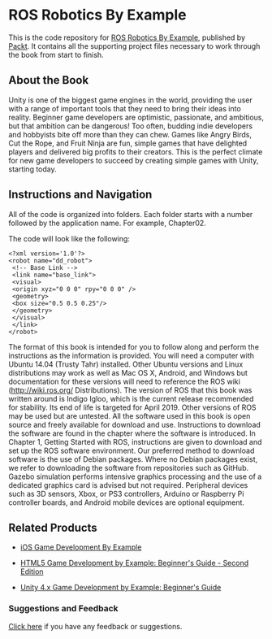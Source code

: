 # ROS Robotics By Example
This is the code repository for [ROS Robotics By Example](https://www.packtpub.com/hardware-and-creative/ros-robotics-example?utm_source=github&utm_medium=repository&utm_campaign=9781782175193), published by [Packt](https://www.packtpub.com/?utm_source=github). It contains all the supporting project files necessary to work through the book from start to finish.
## About the Book
Unity is one of the biggest game engines in the world, providing the user with a range of important tools that they need to bring their ideas into reality. Beginner game developers are optimistic, passionate, and ambitious, but that ambition can be dangerous! Too often, budding indie developers and hobbyists bite off more than they can chew. Games like Angry Birds, Cut the Rope, and Fruit Ninja are fun, simple games that have delighted players and delivered big profits to their creators. This is the perfect climate for new game developers to succeed by creating simple games with Unity, starting today.


## Instructions and Navigation
All of the code is organized into folders. Each folder starts with a number followed by the application name. For example, Chapter02.



The code will look like the following:
```
<?xml version='1.0'?>
<robot name="dd_robot">
 <!-- Base Link -->
 <link name="base_link">
 <visual>
 <origin xyz="0 0 0" rpy="0 0 0" />
 <geometry>
 <box size="0.5 0.5 0.25"/>
 </geometry>
 </visual>
 </link>
</robot>
```

The format of this book is intended for you to follow along and perform the
instructions as the information is provided. You will need a computer with Ubuntu
14.04 (Trusty Tahr) installed. Other Ubuntu versions and Linux distributions
may work as well as Mac OS X, Android, and Windows but documentation for
these versions will need to reference the ROS wiki (http://wiki.ros.org/
Distributions).
The version of ROS that this book was written around is Indigo Igloo, which is the
current release recommended for stability. Its end of life is targeted for April 2019.
Other versions of ROS may be used but are untested.
All the software used in this book is open source and freely available for download
and use. Instructions to download the software are found in the chapter where the
software is introduced. In Chapter 1, Getting Started with ROS, instructions are given
to download and set up the ROS software environment.
Our preferred method to download software is the use of Debian packages. Where
no Debian packages exist, we refer to downloading the software from repositories
such as GitHub.
Gazebo simulation performs intensive graphics processing and the use of a dedicated
graphics card is advised but not required.
Peripheral devices such as 3D sensors, Xbox, or PS3 controllers, Arduino or
Raspberry Pi controller boards, and Android mobile devices are optional equipment.

## Related Products
* [iOS Game Development By Example](https://www.packtpub.com/game-development/ios-game-development-example?utm_source=github&utm_medium=repository&utm_campaign=9781785284694)

* [HTML5 Game Development by Example: Beginner's Guide - Second Edition](https://www.packtpub.com/game-development/html5-game-development-example-beginners-guide-second-edition?utm_source=github&utm_medium=repository&utm_campaign=9781785287770)

* [Unity 4.x Game Development by Example: Beginner's Guide](https://www.packtpub.com/game-development/unity-4x-game-development-example-beginners-guide?utm_source=github&utm_medium=repository&utm_campaign=9781849695268)

### Suggestions and Feedback
[Click here](https://docs.google.com/forms/d/e/1FAIpQLSe5qwunkGf6PUvzPirPDtuy1Du5Rlzew23UBp2S-P3wB-GcwQ/viewform) if you have any feedback or suggestions.
